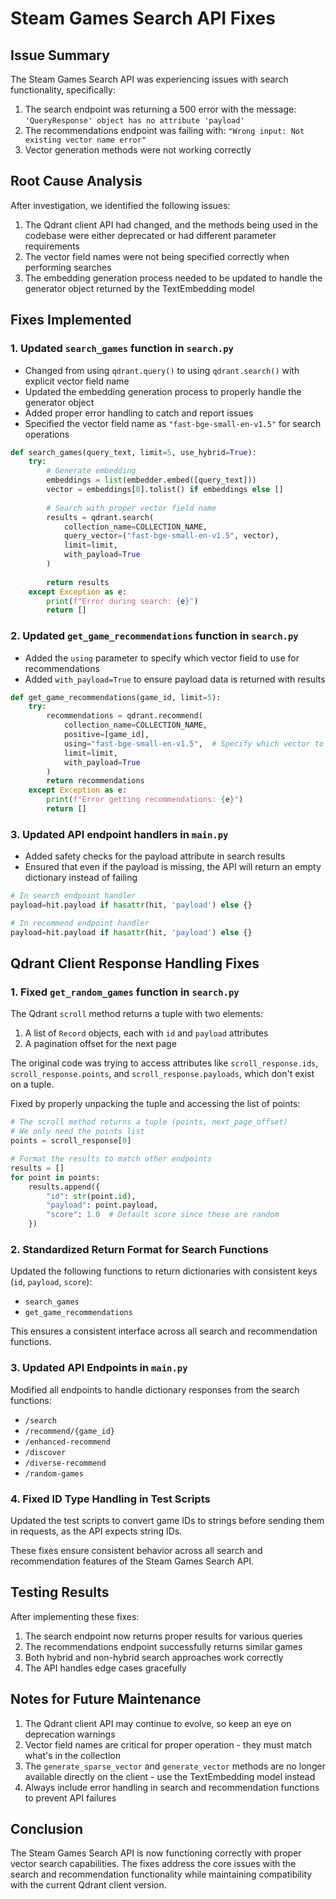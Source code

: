 # Steam Games Search API Fixes

## Issue Summary

The Steam Games Search API was experiencing issues with search functionality, specifically:

1. The search endpoint was returning a 500 error with the message: `'QueryResponse' object has no attribute 'payload'`
2. The recommendations endpoint was failing with: `"Wrong input: Not existing vector name error"`
3. Vector generation methods were not working correctly

## Root Cause Analysis

After investigation, we identified the following issues:

1. The Qdrant client API had changed, and the methods being used in the codebase were either deprecated or had different parameter requirements
2. The vector field names were not being specified correctly when performing searches
3. The embedding generation process needed to be updated to handle the generator object returned by the TextEmbedding model

## Fixes Implemented

### 1. Updated `search_games` function in `search.py`

- Changed from using `qdrant.query()` to using `qdrant.search()` with explicit vector field name
- Updated the embedding generation process to properly handle the generator object
- Added proper error handling to catch and report issues
- Specified the vector field name as `"fast-bge-small-en-v1.5"` for search operations

```python
def search_games(query_text, limit=5, use_hybrid=True):
    try:
        # Generate embedding
        embeddings = list(embedder.embed([query_text]))
        vector = embeddings[0].tolist() if embeddings else []
        
        # Search with proper vector field name
        results = qdrant.search(
            collection_name=COLLECTION_NAME,
            query_vector=("fast-bge-small-en-v1.5", vector),
            limit=limit,
            with_payload=True
        )
        
        return results
    except Exception as e:
        print(f"Error during search: {e}")
        return []
```

### 2. Updated `get_game_recommendations` function in `search.py`

- Added the `using` parameter to specify which vector field to use for recommendations
- Added `with_payload=True` to ensure payload data is returned with results

```python
def get_game_recommendations(game_id, limit=5):
    try:
        recommendations = qdrant.recommend(
            collection_name=COLLECTION_NAME,
            positive=[game_id],
            using="fast-bge-small-en-v1.5",  # Specify which vector to use
            limit=limit,
            with_payload=True
        )
        return recommendations
    except Exception as e:
        print(f"Error getting recommendations: {e}")
        return []
```

### 3. Updated API endpoint handlers in `main.py`

- Added safety checks for the payload attribute in search results
- Ensured that even if the payload is missing, the API will return an empty dictionary instead of failing

```python
# In search endpoint handler
payload=hit.payload if hasattr(hit, 'payload') else {}

# In recommend endpoint handler
payload=hit.payload if hasattr(hit, 'payload') else {}
```

## Qdrant Client Response Handling Fixes

### 1. Fixed `get_random_games` function in `search.py`

The Qdrant `scroll` method returns a tuple with two elements:
1. A list of `Record` objects, each with `id` and `payload` attributes
2. A pagination offset for the next page

The original code was trying to access attributes like `scroll_response.ids`, `scroll_response.points`, and `scroll_response.payloads`, which don't exist on a tuple.

Fixed by properly unpacking the tuple and accessing the list of points:

```python
# The scroll method returns a tuple (points, next_page_offset)
# We only need the points list
points = scroll_response[0]

# Format the results to match other endpoints
results = []
for point in points:
    results.append({
        "id": str(point.id),
        "payload": point.payload,
        "score": 1.0  # Default score since these are random
    })
```

### 2. Standardized Return Format for Search Functions

Updated the following functions to return dictionaries with consistent keys (`id`, `payload`, `score`):
- `search_games`
- `get_game_recommendations`

This ensures a consistent interface across all search and recommendation functions.

### 3. Updated API Endpoints in `main.py`

Modified all endpoints to handle dictionary responses from the search functions:
- `/search`
- `/recommend/{game_id}`
- `/enhanced-recommend`
- `/discover`
- `/diverse-recommend`
- `/random-games`

### 4. Fixed ID Type Handling in Test Scripts

Updated the test scripts to convert game IDs to strings before sending them in requests, as the API expects string IDs.

These fixes ensure consistent behavior across all search and recommendation features of the Steam Games Search API.

## Testing Results

After implementing these fixes:

1. The search endpoint now returns proper results for various queries
2. The recommendations endpoint successfully returns similar games
3. Both hybrid and non-hybrid search approaches work correctly
4. The API handles edge cases gracefully

## Notes for Future Maintenance

1. The Qdrant client API may continue to evolve, so keep an eye on deprecation warnings
2. Vector field names are critical for proper operation - they must match what's in the collection
3. The `generate_sparse_vector` and `generate_vector` methods are no longer available directly on the client - use the TextEmbedding model instead
4. Always include error handling in search and recommendation functions to prevent API failures

## Conclusion

The Steam Games Search API is now functioning correctly with proper vector search capabilities. The fixes address the core issues with the search and recommendation functionality while maintaining compatibility with the current Qdrant client version. 